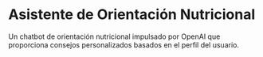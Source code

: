 # Asistente de Orientación Nutricional

Un chatbot de orientación nutricional impulsado por OpenAI que proporciona consejos personalizados basados en el perfil del usuario.